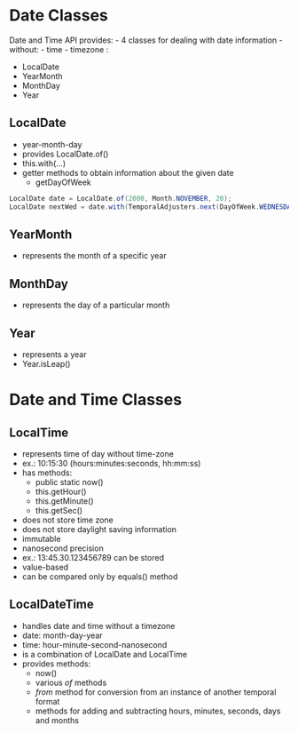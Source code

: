 
# Date Classes

Date and Time API provides:
    - 4 classes for dealing with date information
    - without:
        - time
        - timezone
:
- LocalDate
- YearMonth
- MonthDay
- Year

## LocalDate

- year-month-day
- provides LocalDate.of()
- this.with(...)
- getter methods to obtain information about the given date
    - getDayOfWeek

```Java
LocalDate date = LocalDate.of(2000, Month.NOVEMBER, 20);
LocalDate nextWed = date.with(TemporalAdjusters.next(DayOfWeek.WEDNESDAY));
```

## YearMonth

- represents the month of a specific year

## MonthDay

- represents the day of a particular month

## Year

- represents a year
- Year.isLeap()



# Date and Time Classes

## LocalTime

- represents time of day without time-zone
- ex.: 10:15:30 (hours:minutes:seconds, hh:mm:ss)
- has methods:
    - public static now()
    - this.getHour()
    - this.getMinute()
    - this.getSec()
- does not store time zone
- does not store daylight saving information
- immutable
- nanosecond precision
- ex.: 13:45.30.123456789 can be stored
- value-based
- can be compared only by equals() method


## LocalDateTime

- handles date and time without a timezone
- date: month-day-year
- time: hour-minute-second-nanosecond
- is a combination of LocalDate and LocalTime
- provides methods:
    - now()
    - various *of* methods
    - *from* method for conversion from an instance of another temporal format
    - methods for adding and subtracting hours, minutes, seconds, days and months
